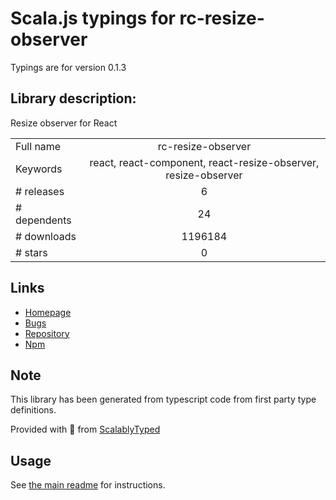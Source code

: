
# Scala.js typings for rc-resize-observer

Typings are for version 0.1.3

## Library description:
Resize observer for React

|                    |                 |
| ------------------ | :-------------: |
| Full name          | rc-resize-observer |
| Keywords           | react, react-component, react-resize-observer, resize-observer |
| # releases         | 6 |
| # dependents       | 24 |
| # downloads        | 1196184 |
| # stars            | 0 |

## Links
- [Homepage](https://react-component.github.io/resize-observer)
- [Bugs](http://github.com/react-component/resize-observer/issues)
- [Repository](https://github.com/react-component/resize-observer)
- [Npm](https://www.npmjs.com/package/rc-resize-observer)
    


## Note
This library has been generated from typescript code from first party type definitions.

Provided with :purple_heart: from [ScalablyTyped](https://github.com/oyvindberg/ScalablyTyped)

## Usage
See [the main readme](../../readme.md) for instructions.


